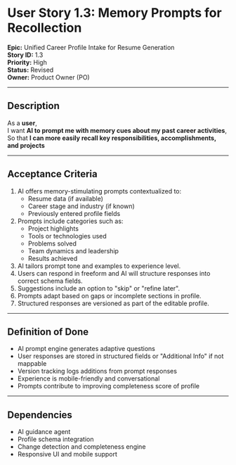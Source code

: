 # User Story 1.3: Memory Prompts for Recollection

**Epic:** Unified Career Profile Intake for Resume Generation  
**Story ID:** 1.3  
**Priority:** High  
**Status:** Revised  
**Owner:** Product Owner (PO)

---

## Description

As a **user**,  
I want **AI to prompt me with memory cues about my past career activities**,  
So that **I can more easily recall key responsibilities, accomplishments, and projects**

---

## Acceptance Criteria

1. AI offers memory-stimulating prompts contextualized to:
   - Resume data (if available)
   - Career stage and industry (if known)
   - Previously entered profile fields
2. Prompts include categories such as:
   - Project highlights
   - Tools or technologies used
   - Problems solved
   - Team dynamics and leadership
   - Results achieved
3. AI tailors prompt tone and examples to experience level.
4. Users can respond in freeform and AI will structure responses into correct schema fields.
5. Suggestions include an option to "skip" or "refine later".
6. Prompts adapt based on gaps or incomplete sections in profile.
7. Structured responses are versioned as part of the editable profile.

---

## Definition of Done

- AI prompt engine generates adaptive questions
- User responses are stored in structured fields or "Additional Info" if not mappable
- Version tracking logs additions from prompt responses
- Experience is mobile-friendly and conversational
- Prompts contribute to improving completeness score of profile

---

## Dependencies

- AI guidance agent  
- Profile schema integration  
- Change detection and completeness engine  
- Responsive UI and mobile support
